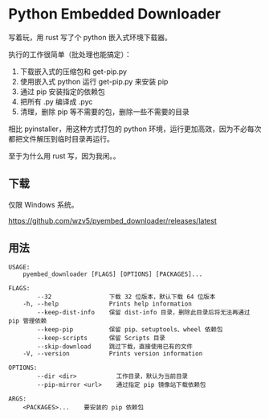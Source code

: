# Python Embedded Downloader

写着玩，用 rust 写了个 python 嵌入式环境下载器。

执行的工作很简单（批处理也能搞定）：

1. 下载嵌入式的压缩包和 get-pip.py
2. 使用嵌入式 python 运行 get-pip.py 来安装 pip
3. 通过 pip 安装指定的依赖包
4. 把所有 .py 编译成 .pyc
5. 清理，删除 pip 等不需要的包，删除一些不需要的目录

相比 pyinstaller，用这种方式打包的 python 环境，运行更加高效，因为不必每次都把文件解压到临时目录再运行。

至于为什么用 rust 写，因为我闲。。

## 下载

仅限 Windows 系统。

<https://github.com/wzv5/pyembed_downloader/releases/latest>

## 用法

``` text
USAGE:
    pyembed_downloader [FLAGS] [OPTIONS] [PACKAGES]...

FLAGS:
        --32                下载 32 位版本，默认下载 64 位版本
    -h, --help              Prints help information
        --keep-dist-info    保留 dist-info 目录，删除此目录后将无法再通过 pip 管理依赖
        --keep-pip          保留 pip、setuptools、wheel 依赖包
        --keep-scripts      保留 Scripts 目录
        --skip-download     跳过下载，直接使用已有的文件
    -V, --version           Prints version information

OPTIONS:
        --dir <dir>           工作目录，默认为当前目录
        --pip-mirror <url>    通过指定 pip 镜像站下载依赖包

ARGS:
    <PACKAGES>...    要安装的 pip 依赖包
```
